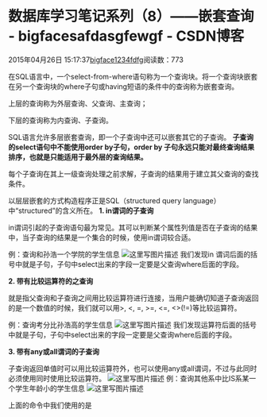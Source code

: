 # 数据库学习笔记系列（8）——嵌套查询 - bigfacesafdasgfewgf - CSDN博客





2015年04月26日 15:17:37[bigface1234fdfg](https://me.csdn.net/puqutogether)阅读数：773








在SQL语言中，一个select-from-where语句称为一个查询块。将一个查询块嵌套在另一个查询块的where子句或having短语的条件中的查询称为嵌套查询。 

上层的查询称为外层查询、父查询、主查询； 

下层的查询称为内查询、子查询。 

SQL语言允许多层嵌套查询，即一个子查询中还可以嵌套其它的子查询。 
**子查询的select语句中不能使用order by子句，order by 子句永远只能对最终查询结果排序，也就是只能适用于最外层的查询结果。**

每个子查询在其上一级查询处理之前求解，子查询的结果用于建立其父查询的查找条件。 

以层层嵌套的方式构造程序正是SQL（structured query language）中“structured”的含义所在。
**1. in谓词的子查询**

in谓词引起的子查询语句最为常见。其可以判断某个属性列值是否在子查询的结果中，当子查询的结果是一个集合的时候，使用in谓词较合适。

例：查询和孙浩一个学院的学生信息 
![这里写图片描述](https://img-blog.csdn.net/20150426144942945)
我们发现in 谓词后面的括号中就是子句，子句中select出来的字段一定要是父查询where后面的字段。

**2. 带有比较运算符的之查询**

就是指父查询和子查询之间用比较运算符进行连接，当用户能确切知道子查询返回的是一个数值的时候，我们就可以用>, <, =, >=, <=, <>(!=)等比较运算符。

例：查询考分比孙浩高的学生信息 
![这里写图片描述](https://img-blog.csdn.net/20150426145803434)
我们发现运算符后面的括号中就是子句，子句中select出来的字段一定要是父查询where后面的字段。

**3. 带有any或all谓词的子查询**

子查询返回单值时可以用比较运算符外，也可以使用any或all谓词，不过与此同时必须使用同时使用比较运算符。 
![这里写图片描述](https://img-blog.csdn.net/20150426150318967)
例：查询其他系中比IS系某一个学生年龄小的学生信息 
![这里写图片描述](https://img-blog.csdn.net/20150426150956331)

上面的命令中我们使用的是







